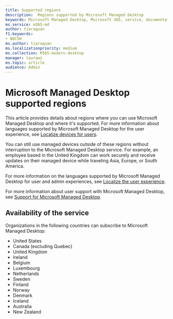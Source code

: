 ```yaml
---
title: Supported regions 
description:  Regions supported by Microsoft Managed Desktop
keywords: Microsoft Managed Desktop, Microsoft 365, service, documentation
ms.service: m365-md
author: tiaraquan
f1.keywords:
- NOCSH
ms.author: tiaraquan
ms.localizationpriority: medium
ms.collection: M365-modern-desktop
manager: laurawi
ms.topic: article
audience: Admin
---
```


# Microsoft Managed Desktop supported regions

This article provides details about regions where you can use Microsoft Managed Desktop and where it's supported. For more information about languages supported by Microsoft Managed Desktop for the user experience, see [Localize devices for users](../get-started/localization.md).

You can still use managed devices outside of these regions without interruption to the Microsoft Managed Desktop service. For example, an employee based in the United Kingdom can work securely and receive updates on their managed device while traveling Asia, Europe, or South America.

For more information on the languages supported by Microsoft Managed Desktop for user and admin experiences, see [Localize the user experience](../get-started/localization.md).

For more information about user support with Microsoft Managed Desktop, see [Support for Microsoft Managed Desktop](support.md).

## Availability of the service

Organizations in the following countries can subscribe to Microsoft Managed Desktop:

- United States
- Canada (excluding Quebec)
- United Kingdom
- Ireland
- Belgium
- Luxembourg
- Netherlands
- Sweden
- Finland
- Norway
- Denmark
- Iceland
- Australia
- New Zealand

